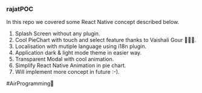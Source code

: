 ### rajatPOC
In this repo we covered some React Native concept described below.
  1) Splash Screen without any plugin. 
  2) Cool PieChart with touch and select feature thanks to Vaishali Gour 👩🏻‍💻. 
  3) Localisation with mutiple language using i18n plugin. 
  4) Application dark &amp; light mode theme in easier way. 
  5) Transparent Modal with cool animation. 
  6) Simplify React Native Animation in pie chart.
  7) Will implement more concept in future :-).

  #AirProgramming🚩
